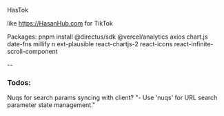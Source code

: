 HasTok

like https://HasanHub.com for TikTok

Packages:
pnpm install @directus/sdk @vercel/analytics axios chart.js date-fns millify n
ext-plausible react-chartjs-2 react-icons react-infinite-scroll-component



--

### Todos:
Nuqs for search params syncing with client?
"- Use 'nuqs' for URL search parameter state management."
